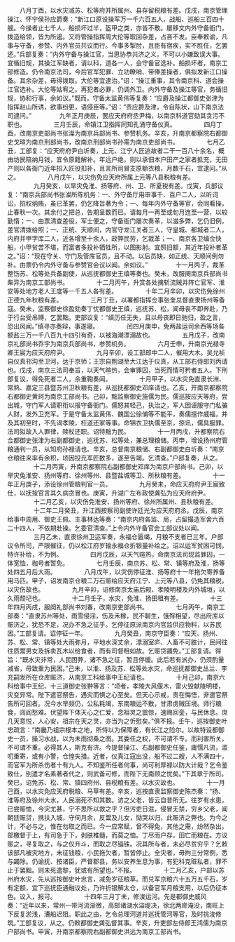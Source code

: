 <!-- { "loadSidebar": true } -->
　　八月丁酉，以水灾减苏、松等府并所属州、县存留税粮有差。戊戌，南京管理操江、怀宁侯孙应爵奏：“新江口原设操军万一千六百五人，战船、巡船三百四十艘。今操者止七千人，船损坏过半，盔甲之类，亦皆不敷。屡移文内外守备衙门，拨造给领，皆为所遏。又将管操指挥周大伦等取回杂差，占吝不发。臣奉敕谕，凡事与守备，参赞、内外官员共议而行。今事多掣肘，且臣有宿疾，实不胜任，乞罢还。”兵部复奏：“内外守备与操江官，当思协恭共济之义，不可以小嫌致误大事。宜循旧规，其操江军缺者，请以科，道各一人，会守备官选补。船损坏者，南京工部修造。仍令南京法司，今后官军犯罪、立功瞭哨、带俸差操者，俱拟发新江口操备。其余杂差，毋得拨取。大伦等宜逮治。”诏：“操江重事，其令南京科、道会操江官选补。大伦等姑宥之。再犯者必罪，仍调外卫。内外守备及操江等官，务循旧规，协和行事，余如议。”既而，守备太监黄伟等复奏：“应爵及操江都御史张津为指挥赵山所诱，欲事纷更，语侵臣等。”诏：“责应爵及津，令自陈状，山下南京法司逮问。”
　　
　　九年正月庚辰，罢应天府府丞尹梅，以南京科道官劾其贪污不职也。
　　
　　三月壬辰，命镇江卫指挥同知孔涌守备仪真。
　　
　　四月丁酉，改南京吏部尚书张澯为南京兵部尚书、参赞机务。辛亥，升南京都察院右都御史戈瑄为南京刑部尚书，改南京刑部尚书孙需为南京吏部尚书。
　　
　　七月乙丑，工部复：“应天府府尹白圻奏，上元、江宁人匠逃故者二干一百八十余名，概由坊民陪纳月钱，宜令原籍解补。年远户绝，则以承佃本户田产之家者抵充，无田产则以各衙门近年招入匠役扣补，且言所司冒支原额衣粮，月数千石，宜逮问。”从之。
　　
　　八月戊午，以灾伤免应天府所属上元等八县税粮有差。
　　
　　九月癸亥，以旱灾免淮、扬等府、州、卫、所夏税有差。戊寅，兵部议复：“南京兵部尚书张澯所陈机务：一、外守备厅用审事千、百户二人，以听词讼，招权纳贿，虽已革罢，仍乞降旨著为令；一、每年内外守备等官，会同看操，止春秋一次。其余付之把总，告期呈数而已。请每月一再至或旬月连至一营，以较勤惰；一、由票清查差役，军士便之，守备衙门屡次奏革，以滋多弊，乞仍旧例，差官清拨给照；一、正统、天顺间，内官守龙江关者三人，守皇城、都城者二人，内府并甲字库二人，近各增至十余人，政弊民劳，乞裁革；一、南京各卫编佥快船，小甲贫苦不堪，而富者多投补牺牲所，以图影射。宜照旧额，其近年投补者革之。”诏：“现在守关、守门及管库官员，且不动。以后员缺，如正统、天顺间例勿补。由票仍令内外守备与参赞官会议以闻。余如议。”
　　
　　十一月丙子，裁革整饬苏、松等处兵备副使，从巡抚都御史王缜等奏也。癸未，改服阕南京兵部尚书柴异为南京工部尚书。
　　
　　十二月丙午，升赏各处擒斩流贼并阵亡官军、淮安等处地方老人王度等一千五人各有差。
　　
　　十年二月辛卯，以灾伤免徐州正德九年秋粮有差。
　　
　　三月丁丑，以署都指挥佥事张奎总督直隶扬州等备寇。癸未，监察御史徐盈劾奏丁忧都御史王缜，巡抚苏、松，闻母丧不即奔赴，乃于行台受吊赙，乞罢黜。吏部议复：“缜历任无失，且以母丧即日驰归，盈之言，恐出风闻。”缜寻亦奏辩，事遂寝。
　　
　　闰四月庚申，免两盐运司余西等场各额盐三万一千八百九十四引有奇，以被海潮漂溺故也。
　　
　　五月戊子，改南京礼部尚书乔宇为南京兵部尚书，参赞机务。
　　
　　六月壬申，升南京光禄寺卿王宸为应天府府尹。
　　
　　九月辛卯，设工部郎中二人，催用大木。吴允祯自仪真邗沟至卫河，达于京师；王宗自荆湖至大江达于仪真，从工部右侍郎刘丙请也。戊戌，南京三法司奉旨，以天气暄热，会审罪囚，当死而情可矜者五人。下刑部复议，得免死者二人，余重鞫奏闻。
　　
　　十月甲子，以水灾免直隶长洲、常熟、嘉定三县暨苏州卫秋粮有差，从巡抚都御史邓庠请也。乙亥，开南京都察院右都御史黄珂为南京工部尚书。己卯，黜监察御史施儒为民。儒巡按应天等府，尝出城，守门军人请职衔以报守备衙门。儒怒其轻己，执治之，军人因诬服守门私骗人财，发外卫充军。于是守备太监黄伟、魏国公徐俌等不能平，奏儒擅作威福，并及其初至时，不先谒孝陵，枉道还家等事。命锦衣卫执儒至京，掠讯，儒具服罪。法司拟故入人罪律，赎杖还职。诏特黜为民。
　　
　　十一月丙戌，升都察院右佥都御史张津为右副都御史，巡抚苏、松等处，兼总理粮储。丙申，增设扬州府管粮通判一员，从知府孙禄请也。辛亥，总督南京粮储、右副都御史白圻奏：“南京仓粮往来率有余积，顷因投充军匠数多，遂至告竭。乞清查。”户部复奏，从之。
　　
　　十二月丙寅，升南京都察院右副都御史邓庠为南京户部尚书。己卯，以旱灾兔淮安、扬州等府、徐州等州、县暨盐城等卫、所秋粮有差。
　　
　　十一年正月庚子，添设徐州管粮判官一员。
　　
　　九月癸未，命应天府府尹王宸致仕，以抚按官言其久病贪冒也。庚寅，升湖广左布政使龚弘为应天府府尹。
　　
　　十二月乙亥，以灾伤免淮安、扬州等府、徐州所属州、县秋粮有差。
　　
　　十二年二月癸丑，升江西按察司副使许廷光为应天府府丞。戊辰，南京给事中周用、御史王佩、主事林达等奏：“南京内府各监、局，占留撮造军舍六百二十四人，不依期赴操。乞委官清查。”上令内外守备官会工部议处以闻。
　　
　　三月乙未，直隶徐州卫运军奏，永福仓匮竭，月粮不支者已三年。户部议令所司，严限催征，仍以松江府岁输永福仓折银量补给之。诏以运军贫困可悯，特许补给，不为例。
　　
　　四月戊辰，以天气暄热，命南京法司现监罪囚，一体宽恤，枷号者暂免。
　　
　　七月壬辰，南京苏、松、常、镇等府及淮，扬等处四五月后大雨。
　　
　　八月戊午，以灾伤停征淮、扬等府十一年拖欠寄养备用马匹。甲子，诏发南京仓粮二万石赈给应天府江宁、上元等八县，仍免其粮税，以灾伤故也。
　　
　　九月辛卯，诏修南京太庙后殿、孝陵明楼及内外城垣，以久雨颓圮也。
　　
　　十二月壬子，水灾，免淮、扬田租有差。
　　
　　十三年四月丙戌，服阕礼部尚书刘春，改南京吏部尚书。
　　
　　七月丙午，南京工部奏：“直隶苏州等处，雨雪侵淫，伤及禾稼，民不聊生，饿殍相望，尽出府库以赈济之，犹恐不足，况办不急之征乎。乞停征原派南京内官监供应物料，以苏民困。”工部复请。诏停征一年。
　　
　　九月癸丑，南京守臣奏：“应天、扬州、苏、松、常、镇等处大雨弥月，平地水深丈余，漂溺室庐、人畜不可胜计，民间往往质鬻男女及拆卖瓦木以给食者，而有司督租如故。乞赈贷蠲免。”工部复请。得旨：“既水灾非常，人民困弊，诸不急之征，暂且停缓。此后若有派办，仍须酌量减省，毋致重为民困。”己未，以淮、扬及苏、松等处水灾，命巡抚都御史丛兰、李充嗣发所在仓库赈济，从南京工科给事中王纪请也。
　　
　　十月己卯，南京六科给事中王纪、十三道御史张翀等言：“顷者，孝陵大风偃木，雷火毁献陵明楼，灾变异常。陛下遣官祭告，遇灾而惧之心至矣。但天心示戒，贵在悔悟，非遣官祭告所可回者。况今水旱频仍，公私耗竭，东南粮运不敷，甘肃虏贼压境。师行粮食，闾阎愁难。伏望陛下体天心之仁爱，念祖灵之震惊，速赐回銮，与民休息。庶几天意悦，人心安，祖宗在天之灵，亦当为之忻慰矣。”俱不报。壬午，巡按御史叶忠疏言：“南畿乃祖宗根本之地，所恃以为保障者，有长江之险尔。以故特设都御史一员，操习水战，以为未雨彻桑之图。其委任之权，不可谓不专。而利害所关，不可谓不重。必得其人，斯克有济。今提督操江、右副都御史任鉴，庸懦凡流，滥叨重寄，或有小警，仓惶失措。近者，仪真江寇出没，船不过二艘，人不满四十，而官军为所杀伤者十有九人。不知鉴所任者何事，尚可利厚禄以防大计哉？乞令鉴致仕，别遣才名素著者代之，则武备可修，而陛下无南顾之忧矣。”下其章于所司。癸巳，诏免苏、松、常、镇四府州、县税粮有差。以水灾故也。
　　
　　十一月己酉，以水灾免应天府税粮、马草有差。辛亥，巡按直隶监察御史陈杰奏：“扬、淮等府及徐州大水，人民溺死不知其数。访之父老，皆云自昔所无。往岁有水患，已尝赈恤，今灾尤甚，宁不思所以救之乎？但污吏日滋，侵冒无禁，穷乡父老，闻朝廷赈贷，携扶入城，守伺月余，反鬻及儿女，恸哭以归，此赈济之弊也。为今之计，不必与之，惟在勿取之而已。今一应常赋，曾不得免，其他之需，纷然杂出。部檄督于上，有司急于下，剥肤椎髓，而莫之恤。丁尽而户存，田亡而粮在。方议赈之，寻复取之，与之仅升斗，而取之尽锱铢。况其所与者，未必尽贫穷乎？乞敕该部凡被灾地方，未征钱粮，小民拖欠者，暂皆停止。全灾者，毋拘三分常例，悉与蠲除。仍谕抚、按诸臣，严督郡县，务以安养生息为事，有犯科克赃私者，罪不止于罢黜。则未死遣黎，犹或有所望也。”不报。
　　
　　十二月乙亥，户部以苏州府水灾，先从巡按御史叶忠言，减免岁征粮草。而兑军京粮六十五万五千石，岁有定额，宜下巡抚臣通融议处，乃许折银解太仓，以备官军月粮支用，以后仍征本色。议入，报可。
　　
　　十四年三月丁未，修浚运河。先是都御史威风奏：“近年以来，常州一带河流渐微，高邮诸湖水溢堤决，徐北两岸淹没，南旺上下反复淤浅，漕船迟阻。职此之由，乞令总理河道并巡抚管河等官，及时挑浚修筑。”工部复议，从之。仍敕都御史龚弘督其事。辛亥，升吏部左侍郎王鸿儒为南京户部尚书。甲寅，升南京都察院右副都御史洪远为南京工部尚书。
　　
